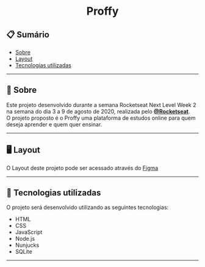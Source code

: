 <h1 align="center"> Proffy </h1>

## 📋 Sumário
- [Sobre](#-Sobre)
- [Layout](#-Layout)
- [Tecnologias utilizadas](#-Tecnologias-utilizadas)

---

## 📖 Sobre
Este projeto desenvolvido durante a semana Rocketseat Next Level Week 2  na semana do dia 3 a 9 de agosto de 2020, realizada pelo **[@Rocketseat](https://github.com/Rocketseat)**.<br/>
O projeto proposto é o Proffy uma plataforma de estudos online para quem deseja aprender e quem quer ensinar.

---

## 🖥️ Layout

O Layout deste projeto pode ser acessado através do [Figma](https://www.figma.com/file/kFFLTmZKTmPsEJB5R81JNj/Proffy-Web-(Copy)?node-id=0%3A1) <br/>

---

## 🚀 Tecnologias utilizadas
O projeto será desenvolvido utilizando as seguintes tecnologias:
- HTML
- CSS
- JavaScript
- Node.js
- Nunjucks
- SQLite

---
